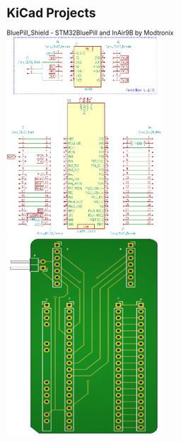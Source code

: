 # KiCad Projects

BluePill_Shield - STM32BluePill and InAir9B by Modtronix <br/>
<img src="https://github.com/LawZHRobin/Projects/raw/main/KiCad/Images/Schem.PNG" width="350" height="450">
<img src="https://github.com/LawZHRobin/Projects/raw/main/KiCad/Images/PCB.PNG" width="350" height="450"> <br/>
